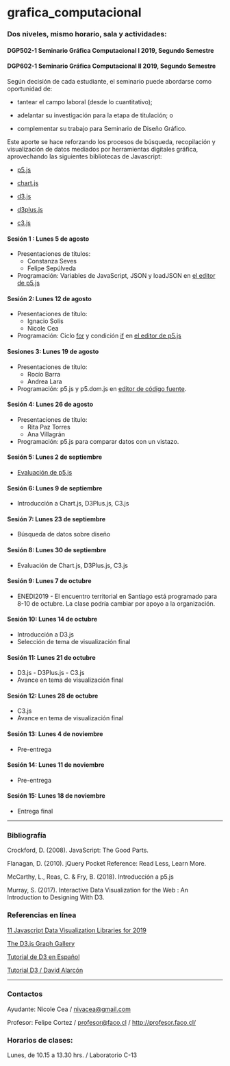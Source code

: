 # grafica_computacional

### Dos niveles, mismo horario, sala y actividades:

#### DGP502-1 Seminario Gráfica Computacional I 2019, Segundo Semestre
#### DGP602-1 Seminario Gráfica Computacional II 2019, Segundo Semestre

Según decisión de cada estudiante, el seminario puede abordarse como oportunidad de:

- tantear el campo laboral (desde lo cuantitativo); 

- adelantar su investigación para la etapa de titulación; o 

- complementar su trabajo para Seminario de Diseño Gráfico.

Este aporte se hace reforzando los procesos de búsqueda, recopilación y visualización de datos mediados por herramientas digitales gráfica, aprovechando las siguientes bibliotecas de Javascript:

- [p5.js](https://p5js.org/)

- [chart.js](https://www.chartjs.org/)

- [d3.js](https://d3js.org/)

- [d3plus.js](https://d3plus.org/)

- [c3.js](https://c3js.org/)

#### Sesión 1 : Lunes 5 de agosto 
- Presentaciones de títulos: 
  - Constanza Seves
  - Felipe Sepúlveda
- Programación: Variables de JavaScript, JSON y loadJSON en [el editor de p5.js](https://editor.p5js.org/profesorfaco/sketches/NwzBh3HCu)

#### Sesión 2: Lunes 12 de agosto
- Presentaciones  de título:
  -  Ignacio Solís
  -  Nicole Cea
- Programación: Ciclo [for](https://developer.mozilla.org/es/docs/Web/JavaScript/Referencia/Sentencias/for) y condición [if](https://developer.mozilla.org/es/docs/Web/JavaScript/Referencia/Sentencias/if...else) en [el editor de p5.js](https://editor.p5js.org/profesorfaco/sketches/14qdRBHU4)

#### Sesiones 3: Lunes 19 de agosto
- Presentaciones de título: 
  - Rocío Barra
  - Andrea Lara 
- Programación: p5.js y p5.dom.js en [editor de código fuente](https://profesorfaco.github.io/grafica_computacional/sesion-03/).

#### Sesión 4: Lunes 26 de agosto
- Presentaciones de título: 
   - Rita Paz Torres
   - Ana Villagrán
- Programación: p5.js para comparar datos con un vistazo.  

#### Sesión 5: Lunes 2 de septiembre
- [Evaluación de p5.js](https://github.com/profesorfaco/grafica_computacional/tree/gh-pages/sesion-05)

#### Sesión 6: Lunes 9 de septiembre
- Introducción a Chart.js, D3Plus.js, C3.js

#### Sesión 7: Lunes 23 de septiembre
- Búsqueda de datos sobre diseño

#### Sesión 8: Lunes 30 de septiembre
- Evaluación de Chart.js, D3Plus.js, C3.js

#### Sesión 9: Lunes 7 de octubre
- ENEDI2019 - El encuentro territorial en Santiago está programado para 8-10 de octubre. La clase podría cambiar por apoyo a la organización.

#### Sesión 10: Lunes 14 de octubre
- Introducción a D3.js
- Selección de tema de visualización final

#### Sesión 11: Lunes 21 de octubre
- D3.js - D3Plus.js - C3.js
- Avance en tema de visualización final

#### Sesión 12: Lunes 28 de octubre
- C3.js
- Avance en tema de visualización final

#### Sesión 13: Lunes 4 de noviembre
- Pre-entrega

#### Sesión 14: Lunes 11 de noviembre
- Pre-entrega

#### Sesión 15: Lunes 18 de noviembre
- Entrega final

- - - - - -

### Bibliografía

Crockford, D. (2008). JavaScript: The Good Parts.

Flanagan, D. (2010). jQuery Pocket Reference: Read Less, Learn More.

McCarthy, L., Reas, C. & Fry, B. (2018). Introducción a p5.js

Murray, S. (2017). Interactive Data Visualization for the Web : An Introduction to Designing With D3. 


### Referencias en línea

[11 Javascript Data Visualization Libraries for 2019](https://blog.bitsrc.io/11-javascript-charts-and-data-visualization-libraries-for-2018-f01a283a5727)

[The D3.js Graph Gallery](https://www.d3-graph-gallery.com/)

[Tutorial de D3 en Español](https://gcoch.github.io/D3-tutorial/)

[Tutorial D3 / David Alarcón](https://observablehq.com/@dealarcon/tutorial-de-d3)


- - - - - -

### Contactos

Ayudante: Nicole Cea / nivacea@gmail.com 

Profesor: Felipe Cortez / profesor@faco.cl / http://profesor.faco.cl/

### Horarios de clases:

Lunes, de 10.15 a 13.30 hrs. / Laboratorio C-13

